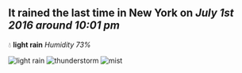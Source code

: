 ## It rained the last time in New York on *July 1st 2016 around 10:01 pm*
💧  **light rain** *Humidity 73%*

![light rain](http://openweathermap.org/img/w/10n.png) ![thunderstorm](http://openweathermap.org/img/w/11n.png) ![mist](http://openweathermap.org/img/w/50n.png)
